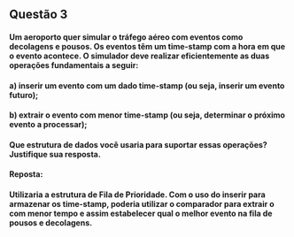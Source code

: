 ## Questão 3 
#### Um aeroporto quer simular o tráfego aéreo com eventos como decolagens e pousos. Os eventos têm um time-stamp com a hora em que o evento acontece. O simulador deve realizar eficientemente as duas operações fundamentais a seguir:
####     a) inserir um evento com um dado time-stamp (ou seja, inserir um evento futuro);
####     b) extrair o evento com menor time-stamp (ou seja, determinar o próximo evento a processar);
#### Que estrutura de dados você usaria para suportar essas operações? Justifique sua resposta.

#### Reposta:
####   Utilizaria a estrutura de Fila de Prioridade. Com o uso do inserir para armazenar os time-stamp, poderia utilizar o comparador para extrair o com menor tempo e assim estabelecer qual o melhor evento na fila de pousos e decolagens.
